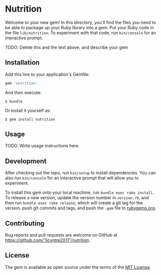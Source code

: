 # Nutrition

Welcome to your new gem! In this directory, you'll find the files you need to be able to package up your Ruby library into a gem. Put your Ruby code in the file `lib/nutrition`. To experiment with that code, run `bin/console` for an interactive prompt.

TODO: Delete this and the text above, and describe your gem

## Installation

Add this line to your application's Gemfile:

```ruby
gem 'nutrition'
```

And then execute:

    $ bundle

Or install it yourself as:

    $ gem install nutrition

## Usage

TODO: Write usage instructions here

## Development

After checking out the repo, run `bin/setup` to install dependencies. You can also run `bin/console` for an interactive prompt that will allow you to experiment.

To install this gem onto your local machine, run `bundle exec rake install`. To release a new version, update the version number in `version.rb`, and then run `bundle exec rake release`, which will create a git tag for the version, push git commits and tags, and push the `.gem` file to [rubygems.org](https://rubygems.org).

## Contributing

Bug reports and pull requests are welcome on GitHub at https://github.com/'Scyntre2017'/nutrition.

## License

The gem is available as open source under the terms of the [MIT License](https://opensource.org/licenses/MIT).
